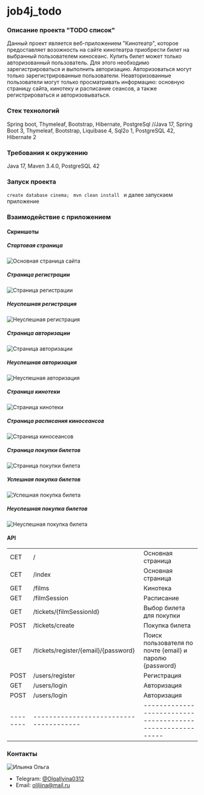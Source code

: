 # job4j_todo

### Описание проекта "TODO список"
Данный проект является веб-приложением "Кинотеатр", которое предоставляет возожность на сайте кинотеатра приобрести билет на выбранный пользователем киносеанс.
Купить билет может только авторизованный пользователь. Для этого необходимо зарегистрироваться и выполнить авторизацию. Авторизоваться могут только зарегистрированные пользователи.
Неавторизованные пользователи могут только просматривать информацию: основную страницу сайта, кинотеку и расписание сеансов, а также регистрироваться и авторизовываться. 
 
### Стек технологий
Spring boot, Thymeleaf, Bootstrap, Hibernate, PostgreSql
//Java 17, Spring Boot 3, Thymeleaf, Bootstrap, Liquibase 4, Sql2o 1, PostgreSQL 42, Hibernate 2

### Требования к окружению
Java 17, Maven 3.4.0, PostgreSQL 42

### Запуск проекта
 ``` create database cinema;  ```
 ``` mvn clean install  ```
и далее запускаем приложение

### Взаимодействие с приложением
#### Скриншоты
##### *Стартовая страница*
![Основная страница сайта](images/start.jpg)
##### *Страница регистрации*
![Страница регистрации](images/register.jpg)
##### *Неуспешная регистрация*
![Неуспешная регистрация](images/registerFail.jpg)
##### *Страница авторизации*
![Страница авторизации](images/login.jpg)
##### *Неуспешная авторизация*
![Неуспешная авторизация](images/loginFail.jpg)
##### *Страница кинотеки*
![Страница кинотеки](images/films.jpg)
##### *Страница расписания киносеансов*
![Страница киносеансов](images/filmSessions.jpg)
##### *Страница покупки билетов*
![Страница покупки билета](images/ticket.jpg)
##### *Успешная покупка билетов* 
![Успешная покупка билета](images/ticketCreateSuccess.jpg)
##### *Неуспешная покупка билетов*
![Неуспешная покупка билета](images/ticketCreateFail.jpg)

#### API
|          |                                         |                                                           |
|----------|-----------------------------------------|-----------------------------------------------------------|
| CET      | /                                       | Основная страница                                         |
| CET      | /index                                  | Основная страница                                         |
| GET      | /films                                  | Кинотека                                                  |
| GET      | /filmSession                            | Расписание                                                |
| GET      | /tickets/{filmSessionId}                | Выбор билета для покупки                                  |
| POST     | /tickets/create                         | Покупка билета                                            |
| GET      | /tickets/register/{email}/{password}    | Поиск пользователя по почте {email} и паролю {password}   |
| POST     | /users/register                         | Регистрация                                               |
| GET      | /users/login                            | Авторизация                                               |
| POST     | /users/login                            | Авторизация                                               |
| -------- | --------------------------------------  | --------------------------------------------------------- |
### Контакты
![Ильина Ольга](images/olga.jpg)
- Telegram: [@OlgaIlyina0312](https://t.me/OlgaIlyina0312)
- Email:    [oliljina@mail.ru](oliljina@mail.ru)
